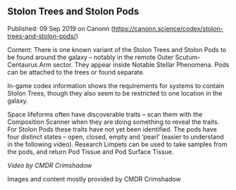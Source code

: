 ## Stolon Trees and Stolon Pods

Published: 09 Sep 2019 on Canonn (https://canonn.science/codex/stolon-trees-and-stolon-pods/)

Content: There is one known variant of the Stolon Trees and Stolon Pods to be found around the galaxy – notably in the remote Outer Scutum-Centaurus Arm sector. They appear inside Notable Stellar Phenomena. Pods can be attached to the trees or found separate.

In-game codex information shows the requirements for systems to contain Stolon Trees, though they also seem to be restricted to one location in the galaxy.

Space lifeforms often have discoverable traits – scan them with the Composition Scanner when they are doing something to reveal the traits. For Stolon Pods these traits have not yet been identified. The pods have four distinct states – open, closed, empty and ‘pearl’ (easier to understand in the following video). Research Limpets can be used to take samples from the pods, and return Pod Tissue and Pod Surface Tissue.

*Video by CMDR Crimshadow*

Images and content mostly provided by CMDR Crimshadow